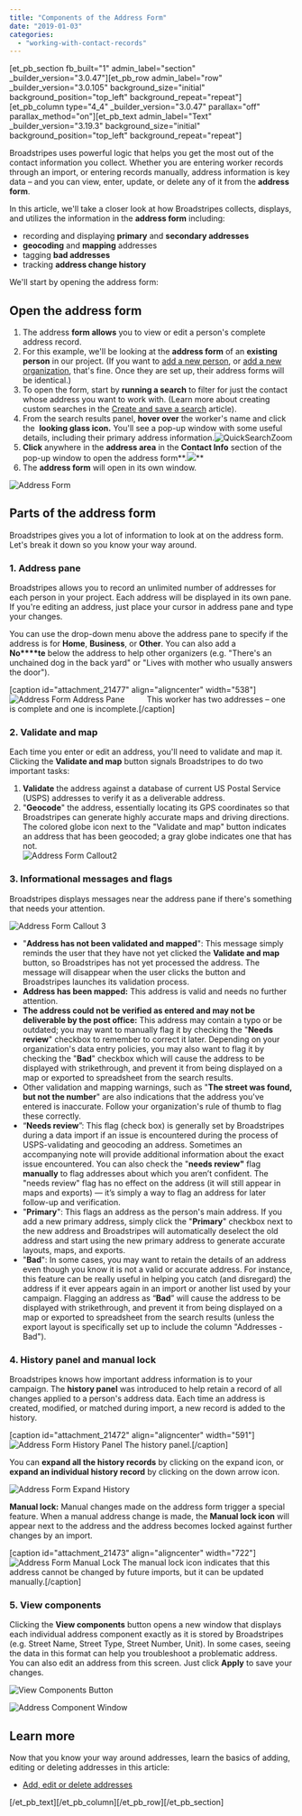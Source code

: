 ```yaml
---
title: "Components of the Address Form"
date: "2019-01-03"
categories: 
  - "working-with-contact-records"
---
```


\[et\_pb\_section fb\_built="1" admin\_label="section" \_builder\_version="3.0.47"\]\[et\_pb\_row admin\_label="row" \_builder\_version="3.0.105" background\_size="initial" background\_position="top\_left" background\_repeat="repeat"\]\[et\_pb\_column type="4\_4" \_builder\_version="3.0.47" parallax="off" parallax\_method="on"\]\[et\_pb\_text admin\_label="Text" \_builder\_version="3.19.3" background\_size="initial" background\_position="top\_left" background\_repeat="repeat"\]

Broadstripes uses powerful logic that helps you get the most out of the contact information you collect. Whether you are entering worker records through an import, or entering records manually, address information is key data – and you can view, enter, update, or delete any of it from the **address form**.

In this article, we'll take a closer look at how Broadstripes collects, displays, and utilizes the information in the **address form** including:

- recording and displaying **primary** and **secondary addresses**
- **geocoding** and **mapping** addresses
- tagging **bad addresses**
- tracking **address change history**

We'll start by opening the address form:

## Open the address form

1. The address **form allows** you to view or edit a person's complete address record.
2. For this example, we'll be looking at the **address form** of an **existing person** in our project. (If you want to [add a new person](https://help.broadstripes.com/help-articles/using-broadstripes/working-with-contact-records/add-a-new-person/), or [add a new organization](https://help.broadstripes.com/help-articles/using-broadstripes/working-with-contact-records/add-a-shop-or-department/), that's fine. Once they are set up, their address forms will be identical.)
3. To open the form, start by **running a search** to filter for just the contact whose address you want to work with. (Learn more about creating custom searches in the [Create and save a search](https://help.broadstripes.com/help-articles/using-broadstripes/customize/create-and-save-a-search/) article).
4. From the search results panel, **hover over** the worker's name and click the  **looking glass icon.** You'll see a pop-up window with some useful details, including their primary address information.![QuickSearchZoom](images/7a61fc2-QuickSearchZoom.png)
5. **Click** anywhere in the **address area** in the **Contact Info** section of the pop-up window to open the address form**.![](images/OpenAddressForm.png)**
6. The **address form** will open in its own window.

![Address Form](images/BroadstripesAddressForm.png)

## Parts of the address form

Broadstripes gives you a lot of information to look at on the address form. Let's break it down so you know your way around.

### 1\. Address pane

Broadstripes allows you to record an unlimited number of addresses for each person in your project. Each address will be displayed in its own pane. If you're editing an address, just place your cursor in address pane and type your changes.

You can use the drop-down menu above the address pane to specify if the address is for **Home**, **Business**, or **Other**. You can also add a **No****te** below the address to help other organizers (e.g. "There's an unchained dog in the back yard" or "Lives with mother who usually answers the door").

\[caption id="attachment\_21477" align="aligncenter" width="538"\]![Address Form Address Pane](images/AddressFormAddressPane.png)          This worker has two addresses – one is complete and one is incomplete.\[/caption\]

### 2\. Validate and map

Each time you enter or edit an address, you'll need to validate and map it. Clicking the **Validate and map** button signals Broadstripes to do two important tasks:

1. **Validate** the address against a database of current US Postal Service (USPS) addresses to verify it as a deliverable address.
2. "**Geocode**" the address, essentially locating its GPS coordinates so that Broadstripes can generate highly accurate maps and driving directions. The colored globe icon next to the "Validate and map" button indicates an address that has been geocoded; a gray globe indicates one that has not.  
    ![Address Form Callout2](images/AddressFormCallout2-1.png)

### 3\. Informational messages and flags

Broadstripes displays messages near the address pane if there's something that needs your attention.

![Address Form Callout 3](images/AddressFormCall3.png)

- "**Address has not been validated and mapped**": This message simply reminds the user that they have not yet clicked the **Validate and map** button, so Broadstripes has not yet processed the address. The message will disappear when the user clicks the button and Broadstripes launches its validation process.
- **Address has been mapped:** This address is valid and needs no further attention.
- **The address could not be verified as entered and may not be deliverable by the post office:** This address may contain a typo or be outdated; you may want to manually flag it by checking the "**Needs review**" checkbox to remember to correct it later. Depending on your organization's data entry policies, you may also want to flag it by checking the "**Bad**" checkbox which will cause the address to be displayed with strikethrough, and prevent it from being displayed on a map or exported to spreadsheet from the search results.
- Other validation and mapping warnings, such as "**The street was found, but not the number**" are also indications that the address you've entered is inaccurate. Follow your organization's rule of thumb to flag these correctly.
- “**Needs review**”: This flag (check box) is generally set by Broadstripes during a data import if an issue is encountered during the process of USPS-validating and geocoding an address. Sometimes an accompanying note will provide additional information about the exact issue encountered. You can also check the "**needs review"** flag **manually** to flag addresses about which you aren’t confident. The "needs review" flag has no effect on the address (it will still appear in maps and exports) — it’s simply a way to flag an address for later follow-up and verification.
- "**Primary**": This flags an address as the person's main address. If you add a new primary address, simply click the "**Primary**" checkbox next to the new address and Broadstripes will automatically deselect the old address and start using the new primary address to generate accurate layouts, maps, and exports.
- "**Bad**": In some cases, you may want to retain the details of an address even though you know it is not a valid or accurate address. For instance, this feature can be really useful in helping you catch (and disregard) the address if it ever appears again in an import or another list used by your campaign. Flagging an address as “**Bad**” will cause the address to be displayed with strikethrough, and prevent it from being displayed on a map or exported to spreadsheet from the search results (unless the export layout is specifically set up to include the column "Addresses - Bad").

### 4\. History panel and manual lock

Broadstripes knows how important address information is to your campaign. The **history panel** was introduced to help retain a record of all changes applied to a person's address data. Each time an address is created, modified, or matched during import, a new record is added to the history.

\[caption id="attachment\_21472" align="aligncenter" width="591"\]![Address Form History Panel](images/AddressFormHistoryPanel.png) The history panel.\[/caption\]

You can **expand all the history records** by clicking on the expand icon, or **expand an individual history record** by clicking on the down arrow icon.

![Address Form Expand History](images/AddressFormExpandHistory.png)

**Manual lock:** Manual changes made on the address form trigger a special feature. When a manual address change is made, the **Manual lock icon** will appear next to the address and the address becomes locked against further changes by an import.

\[caption id="attachment\_21473" align="aligncenter" width="722"\]![Address Form Manual Lock](images/AddressFormManualLock.png) The manual lock icon indicates that this address cannot be changed by future imports, but it can be updated manually.\[/caption\]

### 5\. View components

Clicking the **View components** button opens a new window that displays each individual address component exactly as it is stored by Broadstripes (e.g. Street Name, Street Type, Street Number, Unit). In some cases, seeing the data in this format can help you troubleshoot a problematic address. You can also edit an address from this screen. Just click **Apply** to save your changes.

![View Components Button](images/AddressFormViewComponentsButton.png)

![Address Component Window](images/AddressComponentWindow.png)

## Learn more

Now that you know your way around addresses, learn the basics of adding, editing or deleting addresses in this article:

- [Add, edit or delete addresses](https://help.broadstripes.com/help-articles/using-broadstripes/working-with-contact-records/add-edit-or-delete-an-address/)

\[/et\_pb\_text\]\[/et\_pb\_column\]\[/et\_pb\_row\]\[/et\_pb\_section\]

